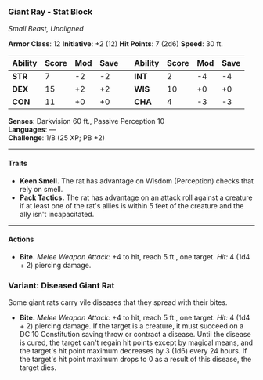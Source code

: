 ### Giant Ray - Stat Block
_Small Beast, Unaligned_

**Armor Class**: 12                                               **Initiative**: +2 (12)
**Hit Points**: 7 (2d6)
**Speed**: 30 ft.

| Ability | Score | Mod | Save |     | Ability | Score | Mod | Save |
| ------- | ----- | --- | ---- | --- | ------- | ----- | --- | ---- |
| **STR** | 7     | -2  | -2   |     | **INT** | 2     | -4  | -4   |
| **DEX** | 15    | +2  | +2   |     | **WIS** | 10    | +0  | +0   |
| **CON** | 11    | +0  | +0   |     | **CHA** | 4     | -3  | -3   |

**Senses**: Darkvision 60 ft., Passive Perception 10  
**Languages**: —  
**Challenge**: 1/8 (25 XP; PB +2)

---

#### **Traits**

- **Keen Smell.** The rat has advantage on Wisdom (Perception) checks that rely on smell.
- **Pack Tactics.** The rat has advantage on an attack roll against a creature if at least one of the rat's allies is within 5 feet of the creature and the ally isn't incapacitated.

---

#### **Actions**

- **Bite.** _Melee Weapon Attack:_ +4 to hit, reach 5 ft., one target. _Hit:_ 4 (1d4 + 2) piercing damage.

### **Variant: Diseased Giant Rat**

Some giant rats carry vile diseases that they spread with their bites.

- **Bite.** _Melee Weapon Attack:_ +4 to hit, reach 5 ft., one target. _Hit:_ 4 (1d4 + 2) piercing damage. If the target is a creature, it must succeed on a DC 10 Constitution saving throw or contract a disease. Until the disease is cured, the target can't regain hit points except by magical means, and the target's hit point maximum decreases by 3 (1d6) every 24 hours. If the target's hit point maximum drops to 0 as a result of this disease, the target dies.